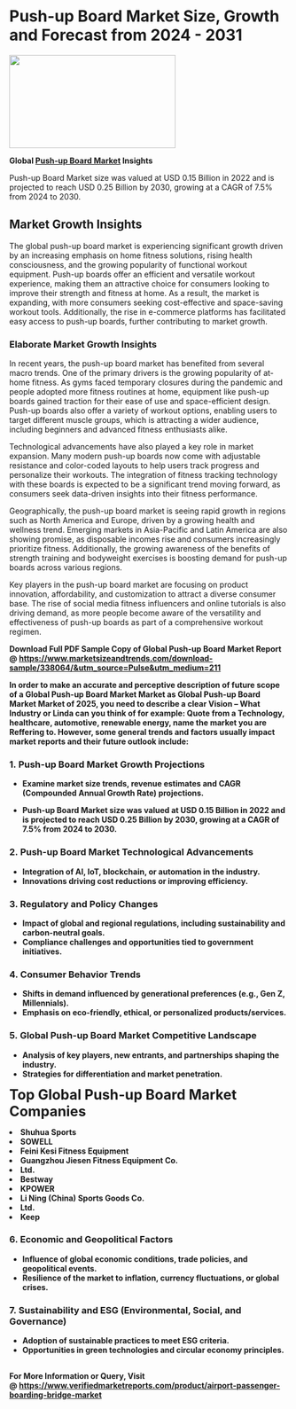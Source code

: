 <H1>Push-up Board Market Size, Growth and Forecast from 2024 - 2031</H1><img class="aligncenter size-medium wp-image-584254" src="https://thirdeyenews.in/wp-content/uploads/2024/09/Global-Market-Research-300x168.jpeg" alt="" width="300" height="168" /><p><strong>Global&nbsp;<a href="https://www.marketsizeandtrends.com/download-sample/338064/&amp;utm_source=Pulse&amp;utm_medium=211">Push-up Board Market</a> Insights</strong></p><p>Push-up Board Market size was valued at USD 0.15 Billion in 2022 and is projected to reach USD 0.25 Billion by 2030, growing at a CAGR of 7.5% from 2024 to 2030.</p><p><h2>Market Growth Insights</h2> <p>The global push-up board market is experiencing significant growth driven by an increasing emphasis on home fitness solutions, rising health consciousness, and the growing popularity of functional workout equipment. Push-up boards offer an efficient and versatile workout experience, making them an attractive choice for consumers looking to improve their strength and fitness at home. As a result, the market is expanding, with more consumers seeking cost-effective and space-saving workout tools. Additionally, the rise in e-commerce platforms has facilitated easy access to push-up boards, further contributing to market growth.</p> <p><strong></strong></p> <h3>Elaborate Market Growth Insights</h3> <p>In recent years, the push-up board market has benefited from several macro trends. One of the primary drivers is the growing popularity of at-home fitness. As gyms faced temporary closures during the pandemic and people adopted more fitness routines at home, equipment like push-up boards gained traction for their ease of use and space-efficient design. Push-up boards also offer a variety of workout options, enabling users to target different muscle groups, which is attracting a wider audience, including beginners and advanced fitness enthusiasts alike.</p> <p>Technological advancements have also played a key role in market expansion. Many modern push-up boards now come with adjustable resistance and color-coded layouts to help users track progress and personalize their workouts. The integration of fitness tracking technology with these boards is expected to be a significant trend moving forward, as consumers seek data-driven insights into their fitness performance.</p> <p>Geographically, the push-up board market is seeing rapid growth in regions such as North America and Europe, driven by a growing health and wellness trend. Emerging markets in Asia-Pacific and Latin America are also showing promise, as disposable incomes rise and consumers increasingly prioritize fitness. Additionally, the growing awareness of the benefits of strength training and bodyweight exercises is boosting demand for push-up boards across various regions.</p> <p>Key players in the push-up board market are focusing on product innovation, affordability, and customization to attract a diverse consumer base. The rise of social media fitness influencers and online tutorials is also driving demand, as more people become aware of the versatility and effectiveness of push-up boards as part of a comprehensive workout regimen.</p> <p><strong></p><p><span class=""><strong>Download Full PDF Sample Copy of Global Push-up Board Market Report</strong> @ <a href="https://www.marketsizeandtrends.com/download-sample/338064/&amp;utm_source=Pulse&amp;utm_medium=211" target="_blank">https://www.marketsizeandtrends.com/download-sample/338064/&amp;utm_source=Pulse&amp;utm_medium=211</a></span></p><p>In order to make an accurate and perceptive description of future scope of a Global&nbsp;Push-up Board Market Market as Global&nbsp;Push-up Board Market Market of 2025, you need to describe a clear Vision &ndash; What Industry or Linda can you think of for example: Quote from a Technology, healthcare, automotive, renewable energy, name the market you are Reffering to. However, some general trends and factors usually impact market reports and their future outlook include:</p><h3>1.&nbsp;<strong>Push-up Board Market Growth Projections</strong></h3><ul><li>Examine market size trends, revenue estimates and CAGR (Compounded Annual Growth Rate) projections.</li><li><p>Push-up Board Market size was valued at USD 0.15 Billion in 2022 and is projected to reach USD 0.25 Billion by 2030, growing at a CAGR of 7.5% from 2024 to 2030.</p></li></ul><h3>2.&nbsp;<strong>Push-up Board Market Technological Advancements</strong></h3><ul><li>Integration of AI, IoT, blockchain, or automation in the industry.</li><li>Innovations driving cost reductions or improving efficiency.</li></ul><h3>3.&nbsp;<strong>Regulatory and Policy Changes</strong></h3><ul><li>Impact of global and regional regulations, including sustainability and carbon-neutral goals.</li><li>Compliance challenges and opportunities tied to government initiatives.</li></ul><h3>4.&nbsp;<strong>Consumer Behavior Trends</strong></h3><ul><li>Shifts in demand influenced by generational preferences (e.g., Gen Z, Millennials).</li><li>Emphasis on eco-friendly, ethical, or personalized products/services.</li></ul><h3>5.&nbsp;<strong>Global Push-up Board Market Competitive Landscape</strong></h3><ul><li>Analysis of key players, new entrants, and partnerships shaping the industry.</li><li>Strategies for differentiation and market penetration.</li></ul><p data-pm-slice="1 1 []"><span style="color: inherit; font-family: inherit; font-size: 25px;">Top Global Push-up Board Market Companies</span></p><div class="" data-test-id=""><p><li>Shuhua Sports</li><li> SOWELL</li><li> Feini Kesi Fitness Equipment</li><li> Guangzhou Jiesen Fitness Equipment Co.</li><li> Ltd.</li><li> Bestway</li><li> KPOWER</li><li> Li Ning (China) Sports Goods Co.</li><li> Ltd.</li><li> Keep</li></p></div><h3>6.&nbsp;<strong>Economic and Geopolitical Factors</strong></h3><ul><li>Influence of global economic conditions, trade policies, and geopolitical events.</li><li>Resilience of the market to inflation, currency fluctuations, or global crises.</li></ul><h3>7.&nbsp;<strong>Sustainability and ESG (Environmental, Social, and Governance)</strong></h3><ul><li>Adoption of sustainable practices to meet ESG criteria.</li><li>Opportunities in green technologies and circular economy principles.</li></ul><h2><strong style="font-size: 14px;">For More Information or Query, Visit @&nbsp;</strong><a style="background-color: #ffffff; font-size: 14px;" href="https://www.marketsizeandtrends.com/report/push-up-board-market/" target="_blank">https://www.verifiedmarketreports.com/product/airport-passenger-boarding-bridge-market</a></h2>
